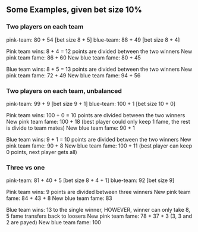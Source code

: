 ## Some Examples, given bet size 10%

### Two players on each team
pink-team: 80 + 54 [bet size 8 + 5]
blue-team: 88 + 49 [bet size 8 + 4]

Pink team wins: 8 + 4 = 12 points are divided between the two winners
New pink team fame: 86 + 60
New blue team fame: 80 + 45

Blue team wins: 8 + 5 = 13 points are divided between the two winners
New pink team fame: 72 + 49
New blue team fame: 94 + 56


### Two players on each team, unbalanced
pink-team: 99 + 9 [bet size 9 + 1]
blue-team: 100 + 1 [bet size 10 + 0]

Pink team wins: 100 + 0 = 10 points are divided between the two winners
New pink team fame: 100 + 18 (best player could only keep 1 fame, the rest is divide to team mates)
New blue team fame: 90 + 1

Blue team wins: 9 + 1 = 10 points are divided between the two winners
New pink team fame: 90 + 8
New blue team fame: 100 + 11 (best player can keep 0 points, next player gets all)

### Three vs one
pink-team: 81 + 40 + 5 [bet size 8 + 4 + 1]
blue-team: 92 [bet size 9]

Pink team wins: 9 points are divided between three winners
New pink team fame: 84 + 43 + 8
New blue team fame: 83

Blue team wins: 13 to the single winner, HOWEVER, winner can only take 8, 5 fame transfers back to loosers
New pink team fame: 78 + 37 + 3 (3, 3 and 2 are payed)
New blue team fame: 100
